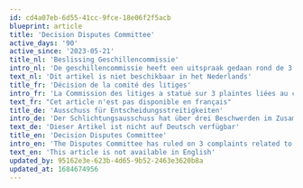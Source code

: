 ```yaml
---
id: cd4a07eb-6d55-41cc-9fce-18e06f2f5acb
blueprint: article
title: 'Decision Disputes Committee'
active_days: '90'
active_since: '2023-05-21'
title_nl: 'Beslissing Geschillencommissie'
intro_nl: 'De geschillencommissie heeft een uitspraak gedaan rond de 3 klachten, gerlateerd tot het vermeend geval van bedrog van Stefan Docx'
text_nl: 'Dit artikel is niet beschikbaar in het Nederlands'
title_fr: 'Décision de la comité des litiges'
intro_fr: 'La Commission des litiges a statué sur 3 plaintes liées au cas présumé de tricherie de Stefan Docx'
text_fr: "Cet article n'est pas disponible en français"
title_de: 'Ausschuss für Entscheidungsstreitigkeiten'
intro_de: 'Der Schlichtungsausschuss hat über drei Beschwerden im Zusammenhang mit dem mutmaßlichen Betrugsfall von Stefan Docx entschieden'
text_de: 'Dieser Artikel ist nicht auf Deutsch verfügbar'
title_en: 'Decision Disputes Committee'
intro_en: 'The Disputes Committee has ruled on 3 complaints related to the alleged case of cheating by Stefan Docx'
text_en: 'This article is not available in English'
updated_by: 95162e3e-623b-4d65-9b52-2463e3620b8a
updated_at: 1684674956
---
```

